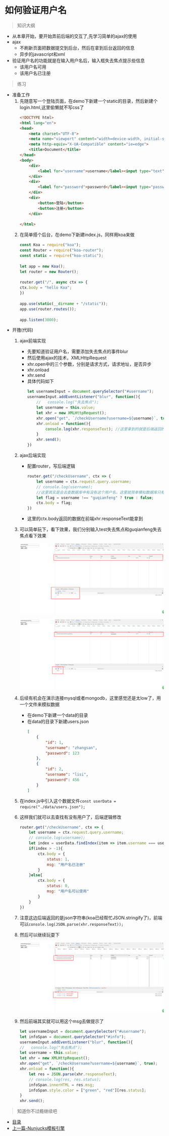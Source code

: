 # 如何验证用户名

> 知识大纲
* 从本章开始，要开始弄前后端的交互了,先学习简单的ajax的使用
* ajax
    * 不刷新页面把数据提交到后台，然后在拿到后台返回的信息
    * 异步的javascript和xml
* 验证用户名的功能就是在输入用户名后，输入框失去焦点提示些信息
    * 该用户名可用
    * 该用户名已注册

> 练习
* 准备工作
    1. 先随意写一个登陆页面，在demo下新建一个static的目录，然后新建个login.html,这里偷懒就不写css了
        ```html
        <!DOCTYPE html>
        <html lang="en">
        <head>
            <meta charset="UTF-8">
            <meta name="viewport" content="width=device-width, initial-scale=1.0">
            <meta http-equiv="X-UA-Compatible" content="ie=edge">
            <title>Document</title>
        </head>
        <body>
            <div>
                <label for="username">username</label><input type="text" id="username" name="username">
            </div>
            <div>
                <label for="password">password</label><input type="password" id="password" name="password">
            </div>
            <div>
                <button>登陆</button>
                <button>注册</button>
            </div>
            
        </html>
        ```
    2. 在简单搭个后台，在demo下新建index.js，同样用koa来做
        ```js
        const Koa = require("koa");
        const Router = require("koa-router");
        const static = require("koa-static");

        let app = new Koa();
        let router = new Router();

        router.get("/", async ctx => {
        ctx.body = "hello Koa";
        })

        app.use(static(__dirname + "/static"));
        app.use(router.routes());

        app.listen(3000);
        ``` 
* 开撸(代码)  
    1. ajax前端实现     
        * 先要知道验证用户名，需要添加失去焦点的事件blur
        * 然后使用ajax的技术，XMLHttpRequest 
        * xhr.open中的三个参数，分别是请求方式，请求地址，是否异步 
        * xhr.onload
        * xhr.send
        * 具体代码如下
            ```js
            let usernameInput = document.querySelector("#username");
            usernameInput.addEventListener("blur", function(){
                //   console.log("失去焦点");
                let username = this.value;
                let xhr = new XMLHttpRequest();
                xhr.open("get", `/checkUsername?username=${username}`, true);
                xhr.onload = function(){
                    console.log(xhr.responseText); //这里拿到的就是后端返回的数据
                }
                xhr.send();
            }) 
            ```
    2. ajax后端实现
        * 配置router，写后端逻辑
            ```js
            router.get("/checkUsername", ctx => {
                let username = ctx.request.query.username;
                // console.log(username); 
                //这里其实是会去查数据库中有没有这个用户名，这里就简单模拟数据库只有一条guqianfeng的数据
                let flag = username !== "guqianfeng" ? true : false;
                ctx.body = flag;
            })
            ```
        * 这里的ctx.body返回的数据在前端xhr.responseText能拿到 
    3. 可以简单玩下，看下效果，我们分别输入test失去焦点和guqianfeng失去焦点看下效果

        ![](./images/test失去焦点.jpg)  

        ![](./images/guqianfeng失去焦点.jpg) 

    4. 后续有机会在演示连接mysql或者mongodb，这里感觉还是太low了，用一个文件来模拟数据
        * 在demo下新建一个data的目录
        * 在data的目录下新建users.json
            ```json
            [
                {
                    "id": 1,
                    "username": "zhangsan",
                    "password": 123
                },
                {
                    "id": 2,
                    "username": "lisi",
                    "password": 456
                }
            ]
            ```    
    5. 在index.js中引入这个数据文件`const userData = require("./data/users.json");`
    6. 这样我们就可以去查找有没有用户了，后端逻辑修改  
        ```js
        router.get("/checkUsername", ctx => {
            let username = ctx.request.query.username;
            // console.log(username); 
            let index = userData.findIndex(item => item.username === username);
            if(index > -1){
                ctx.body = {
                    status: 1,
                    msg: "用户名已注册"
                }
            }else{
                ctx.body = {
                    status: 0,
                    msg: "用户名可以使用"
                }
            }
        })
        ``` 
    7. 注意这边后端返回的是json字符串(koa已经帮忙JSON.stringify了)，前端可以`console.log(JSON.parse(xhr.responseText));`
    8. 然后可以继续玩耍下  

        ![](./images/用数据文件模拟数据库.jpg) 

    9. 然后前端其实就可以用这个msg去做提示了 
        ```js
        let usernameInput = document.querySelector("#username");
        let infoSpan = document.querySelector("#info");
        usernameInput.addEventListener("blur", function(){
        //   console.log("失去焦点");
        let username = this.value;
        let xhr = new XMLHttpRequest();
        xhr.open("get", `/checkUsername?username=${username}`, true);
        xhr.onload = function(){
            let res = JSON.parse(xhr.responseText);
            // console.log(res, res.status);
            infoSpan.innerHTML = res.msg;
            infoSpan.style.color = ["green", "red"][res.status];
        }
        xhr.send();        
        ```

> 知道你不过瘾继续吧
* [目录](../../README.md)
* [上一篇-Nunjucks模板引擎](../day-12/Nunjucks模板引擎.md)